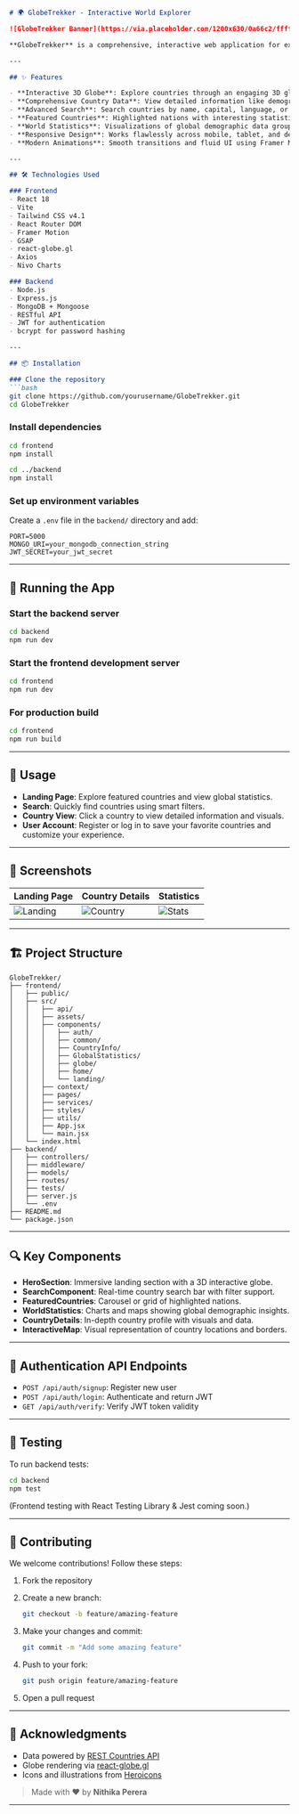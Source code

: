 ````markdown
# 🌍 GlobeTrekker - Interactive World Explorer

![GlobeTrekker Banner](https://via.placeholder.com/1200x630/0a66c2/ffffff?text=GlobeTrekker)

**GlobeTrekker** is a comprehensive, interactive web application for exploring countries around the world. Built with modern web technologies, it offers immersive user experiences, detailed country information, and intuitive navigation across a responsive, dynamic interface.

---

## ✨ Features

- **Interactive 3D Globe**: Explore countries through an engaging 3D globe with mouse tracking.
- **Comprehensive Country Data**: View detailed information like demographics, flags, capitals, borders, and languages.
- **Advanced Search**: Search countries by name, capital, language, or region with real-time suggestions.
- **Featured Countries**: Highlighted nations with interesting statistics and facts.
- **World Statistics**: Visualizations of global demographic data grouped by continents.
- **Responsive Design**: Works flawlessly across mobile, tablet, and desktop devices.
- **Modern Animations**: Smooth transitions and fluid UI using Framer Motion and GSAP.

---

## 🛠️ Technologies Used

### Frontend
- React 18
- Vite
- Tailwind CSS v4.1
- React Router DOM
- Framer Motion
- GSAP
- react-globe.gl
- Axios
- Nivo Charts

### Backend
- Node.js
- Express.js
- MongoDB + Mongoose
- RESTful API
- JWT for authentication
- bcrypt for password hashing

---

## 📦 Installation

### Clone the repository
```bash
git clone https://github.com/yourusername/GlobeTrekker.git
cd GlobeTrekker
````

### Install dependencies

```bash
cd frontend
npm install

cd ../backend
npm install
```

### Set up environment variables

Create a `.env` file in the `backend/` directory and add:

```
PORT=5000
MONGO_URI=your_mongodb_connection_string
JWT_SECRET=your_jwt_secret
```

---

## 🔧 Running the App

### Start the backend server

```bash
cd backend
npm run dev
```

### Start the frontend development server

```bash
cd frontend
npm run dev
```

### For production build

```bash
cd frontend
npm run build
```

---

## 🚀 Usage

* **Landing Page**: Explore featured countries and view global statistics.
* **Search**: Quickly find countries using smart filters.
* **Country View**: Click a country to view detailed information and visuals.
* **User Account**: Register or log in to save your favorite countries and customize your experience.

---

## 📱 Screenshots

| Landing Page                                                                    | Country Details                                                                    | Statistics                                                                  |
| ------------------------------------------------------------------------------- | ---------------------------------------------------------------------------------- | --------------------------------------------------------------------------- |
| ![Landing](https://via.placeholder.com/400x225/0a66c2/ffffff?text=Landing+Page) | ![Country](https://via.placeholder.com/400x225/0a66c2/ffffff?text=Country+Details) | ![Stats](https://via.placeholder.com/400x225/0a66c2/ffffff?text=Statistics) |

---

## 🏗️ Project Structure

```
GlobeTrekker/
├── frontend/
│   ├── public/
│   ├── src/
│   │   ├── api/
│   │   ├── assets/
│   │   ├── components/
│   │   │   ├── auth/
│   │   │   ├── common/
│   │   │   ├── CountryInfo/
│   │   │   ├── GlobalStatistics/
│   │   │   ├── globe/
│   │   │   ├── home/
│   │   │   └── landing/
│   │   ├── context/
│   │   ├── pages/
│   │   ├── services/
│   │   ├── styles/
│   │   ├── utils/
│   │   ├── App.jsx
│   │   └── main.jsx
│   └── index.html
├── backend/
│   ├── controllers/
│   ├── middleware/
│   ├── models/
│   ├── routes/
│   ├── tests/
│   ├── server.js
│   └── .env
├── README.md
└── package.json
```

---

## 🔍 Key Components

* **HeroSection**: Immersive landing section with a 3D interactive globe.
* **SearchComponent**: Real-time country search bar with filter support.
* **FeaturedCountries**: Carousel or grid of highlighted nations.
* **WorldStatistics**: Charts and maps showing global demographic insights.
* **CountryDetails**: In-depth country profile with visuals and data.
* **InteractiveMap**: Visual representation of country locations and borders.

---

## 🔐 Authentication API Endpoints

* `POST /api/auth/signup`: Register new user
* `POST /api/auth/login`: Authenticate and return JWT
* `GET /api/auth/verify`: Verify JWT token validity

---

## 🧪 Testing

To run backend tests:

```bash
cd backend
npm test
```

(Frontend testing with React Testing Library & Jest coming soon.)

---

## 🤝 Contributing

We welcome contributions! Follow these steps:

1. Fork the repository
2. Create a new branch:

   ```bash
   git checkout -b feature/amazing-feature
   ```
3. Make your changes and commit:

   ```bash
   git commit -m "Add some amazing feature"
   ```
4. Push to your fork:

   ```bash
   git push origin feature/amazing-feature
   ```
5. Open a pull request

---

## 🙏 Acknowledgments

* Data powered by [REST Countries API](https://restcountries.com)
* Globe rendering via [react-globe.gl](https://github.com/vasturiano/react-globe.gl)
* Icons and illustrations from [Heroicons](https://heroicons.com)

> Made with ❤️ by **Nithika Perera**

---

